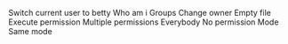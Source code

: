 Switch current user to betty
Who am i
Groups
Change owner
Empty file
Execute permission
Multiple permissions
Everybody
No permission
Mode
Same mode
